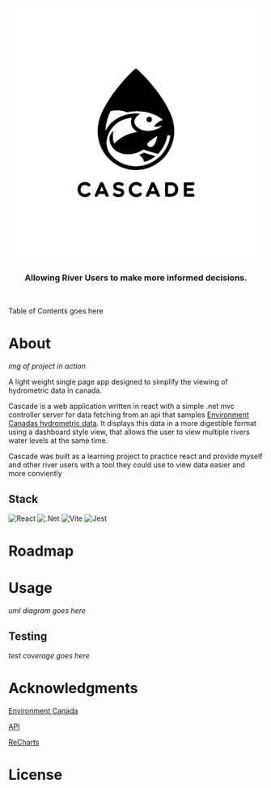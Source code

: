 
<br />
<div align="center">
  <img src="ReadmeImg/CascadeLogoDark.png" width="500" height="500">
  <h3> Allowing River Users to make more informed decisions. </h3>
</div>
<br />


Table of Contents goes here
# About

*img of project in action*

A light weight single page app designed to simplify the viewing of hydrometric data in canada.

Cascade is a web application written in react with a simple .net mvc controller server for data fetching from an api that samples [Environment Canadas hydrometric data](https://wateroffice.ec.gc.ca/mainmenu/real_time_data_index_e.html). It displays this data in a more digestible format using a dashboard style view, that allows the user to view multiple rivers water levels at the same time.

Cascade was built as a learning project to practice react and provide myself and other river users with a tool they could use to view data easier and more conviently 
## Stack
![React](https://img.shields.io/badge/react-%2320232a.svg?style=for-the-badge&logo=react&logoColor=%2361DAFB)
![.Net](https://img.shields.io/badge/.NET-5C2D91?style=for-the-badge&logo=.net&logoColor=white)
![Vite](https://img.shields.io/badge/vite-%23646CFF.svg?style=for-the-badge&logo=vite&logoColor=white)
![Jest](https://img.shields.io/badge/-jest-%23C21325?style=for-the-badge&logo=jest&logoColor=white)
# Roadmap

# Usage
*uml diagram goes here*

## Testing
*test coverage goes here*

# Acknowledgments
[Environment Canada](https://wateroffice.ec.gc.ca/mainmenu/real_time_data_index_e.html)

[API](https://scrap2api.web.app/index.html)

[ReCharts](https://recharts.org/en-US/)

# License
